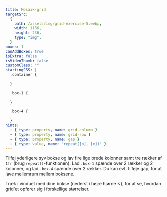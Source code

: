 ```yaml
---
title: Mosaik-grid
targetSrc:
  {
    path: /assets/img/grid-exercise-5.webp,
    width: 1136,
    height: 236,
    type: "img",
  }
boxes: 1
canAddBoxes: true
isExtra: false
isVideoThumb: false
customClass: ""
startingCSS: |
  .container {
    
  }

  .box-1 {
    
  }

  .box-4 {
    
  }
hints:
  - { type: property, name: grid-column }
  - { type: property, name: grid-row }
  - { type: property, name: gap }
  - { type: value, name: "repeat([n], [x])" }
---
```


Tilføj yderligere syv bokse og lav fire lige brede kolonner samt tre rækker af <code data-type="value">1fr</code> (brug <code data-type="value">repeat()</code>-funktionen). Lad <code class="token selector">.box-1</code> spænde over 2 rækker og 2 kolonner, og lad <code class="token selector">.box-4</code> spænde over 2 rækker. Du kan evt. tilføje gap, for at lave mellemrum mellem boksene.

Træk i vinduet med dine bokse (nederst i højre hjørne <span class="resize">↖</span>), for at se, hvordan grid'et opfører sig i forskellige størrelser.
